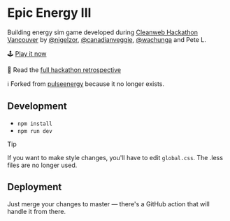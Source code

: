 # Epic Energy III

Building energy sim game developed during [Cleanweb Hackathon Vancouver](http://yvr.cleanweb.co/) by [@nigelzor](https://github.com/nigelzor), [@canadianveggie](https://github.com/canadianveggie), [@wachunga](https://github.com/wachunga) and Pete L.

🕹️ [Play it now](https://wachunga.github.io/epic-energy)

👀 Read the [full hackathon retrospective](https://canadianveggie.com/2012/10/02/cleanweb-hackathon-epic-energy-iii/)

ℹ️ Forked from [pulseenergy](https://github.com/pulseenergy/epic-energy) because it no longer exists.

## Development

- `npm install`
- `npm run dev`

> [!TIP]  
> If you want to make style changes, you'll have to edit `global.css`. The .less files are no longer used.

## Deployment

Just merge your changes to master — there's a GitHub action that will handle it from there.
